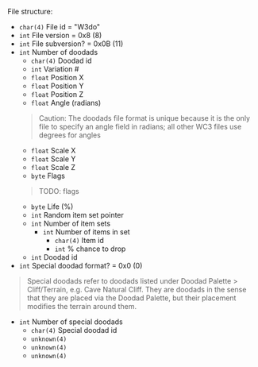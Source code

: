 File structure:
* `char(4)` File id = "W3do"
* `int` File version = 0x8 (8)
* `int` File subversion? = 0x0B (11)
* `int` Number of doodads
  * `char(4)` Doodad id
  * `int` Variation #
  * `float` Position X
  * `float` Position Y
  * `float` Position Z
  * `float` Angle (radians)
  > Caution: The doodads file format is unique because it is the only file to specify an angle field in radians; all other WC3 files use degrees for angles
  * `float` Scale X
  * `float` Scale Y
  * `float` Scale Z
  * `byte` Flags
  > TODO: flags
  * `byte` Life (%)
  * `int` Random item set pointer
  * `int` Number of item sets
    * `int` Number of items in set
      * `char(4)` Item id
      * `int` % chance to drop
  * `int` Doodad id
* `int` Special doodad format? = 0x0 (0)
> Special doodads refer to doodads listed under Doodad Palette > Cliff/Terrain, e.g. Cave Natural Cliff. They are doodads in the sense that they are placed via the Doodad Palette, but their placement modifies the terrain around them.
* `int` Number of special doodads
  * `char(4)` Special doodad id
  * `unknown(4)`
  * `unknown(4)`
  * `unknown(4)`